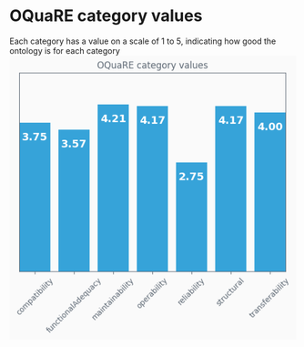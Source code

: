 # OQuaRE category values
Each category has a value on a scale of 1 to 5, indicating how good the ontology is for each category
![category values plot](ontologyCEPHcategory_values.png)
